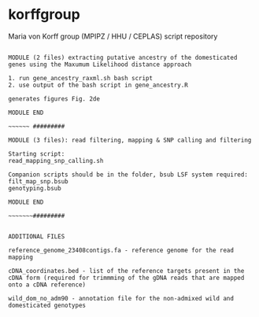 # korffgroup
Maria von Korff group (MPIPZ / HHU / CEPLAS) script repository


~~~~~~~#########

MODULE (2 files) extracting putative ancestry of the domesticated genes using the Maxumum Likelihood distance approach

1. run gene_ancestry_raxml.sh bash script
2. use output of the bash script in gene_ancestry.R

generates figures Fig. 2de

MODULE END

~~~~~~ #########

MODULE (3 files): read filtering, mapping & SNP calling and filtering

Starting script:
read_mapping_snp_calling.sh

Companion scripts should be in the folder, bsub LSF system required:
filt_map_snp.bsub
genotyping.bsub

MODULE END

~~~~~~~#########


ADDITIONAL FILES

reference_genome_23408contigs.fa - reference genome for the read mapping

cDNA_coordinates.bed - list of the reference targets present in the cDNA form (required for trimmming of the gDNA reads that are mapped onto a cDNA reference)

wild_dom_no_adm90 - annotation file for the non-admixed wild and domesticated genotypes 
